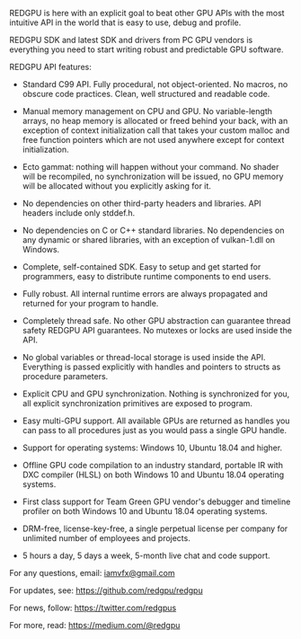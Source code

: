 REDGPU is here with an explicit goal to beat other GPU APIs with the most intuitive API in the world that is easy to use, debug and profile.

REDGPU SDK and latest SDK and drivers from PC GPU vendors is everything you need to start writing robust and predictable GPU software.

REDGPU API features:

* Standard C99 API. Fully procedural, not object-oriented. No macros, no obscure code practices. Clean, well structured and readable code.

* Manual memory management on CPU and GPU. No variable-length arrays, no heap memory is allocated or freed behind your back, with an exception of context initialization call that takes your custom malloc and free function pointers which are not used anywhere except for context initialization.

* Ecto gammat: nothing will happen without your command. No shader will be recompiled, no synchronization will be issued, no GPU memory will be allocated without you explicitly asking for it.

* No dependencies on other third-party headers and libraries. API headers include only stddef.h.

* No dependencies on C or C++ standard libraries. No dependencies on any dynamic or shared libraries, with an exception of vulkan-1.dll on Windows.

* Complete, self-contained SDK. Easy to setup and get started for programmers, easy to distribute runtime components to end users.

* Fully robust. All internal runtime errors are always propagated and returned for your program to handle.

* Completely thread safe. No other GPU abstraction can guarantee thread safety REDGPU API guarantees. No mutexes or locks are used inside the API.

* No global variables or thread-local storage is used inside the API. Everything is passed explicitly with handles and pointers to structs as procedure parameters.

* Explicit CPU and GPU synchronization. Nothing is synchronized for you, all explicit synchronization primitives are exposed to program.

* Easy multi-GPU support. All available GPUs are returned as handles you can pass to all procedures just as you would pass a single GPU handle.

* Support for operating systems: Windows 10, Ubuntu 18.04 and higher.

* Offline GPU code compilation to an industry standard, portable IR with DXC compiler (HLSL) on both Windows 10 and Ubuntu 18.04 operating systems.

* First class support for Team Green GPU vendor's debugger and timeline profiler on both Windows 10 and Ubuntu 18.04 operating systems.

* DRM-free, license-key-free, a single perpetual license per company for unlimited number of employees and projects.

* 5 hours a day, 5 days a week, 5-month live chat and code support.

For any questions, email: iamvfx@gmail.com

For updates, see: https://github.com/redgpu/redgpu

For news, follow: https://twitter.com/redgpus

For more, read: https://medium.com/@redgpu
